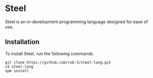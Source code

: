 # Steel
Steel is an in-development programming language designed for ease of use.

## Installation
To install Steel, run the following commands.
```
git clone https://github.com/rob-3/steel-lang.git
cd steel-lang
npm install
```
